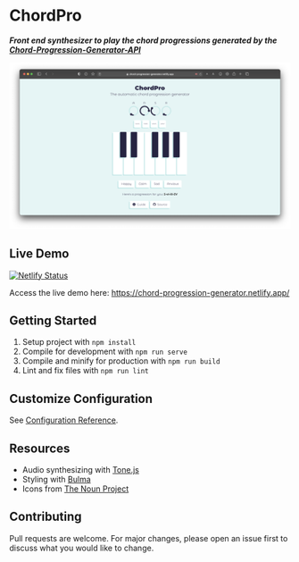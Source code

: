 # ChordPro

**_Front end synthesizer to play the chord progressions generated by the [Chord-Progression-Generator-API](https://github.com/gauthammk/Chord-Progression-Generator-API)_**

<p align="center">
  <img src="Screenshot.png">
</p>

## Live Demo

[![Netlify Status](https://api.netlify.com/api/v1/badges/68379740-d58f-4391-84ab-372d18accf47/deploy-status)](https://app.netlify.com/sites/chord-progression-generator/deploys)

Access the live demo here: https://chord-progression-generator.netlify.app/

## Getting Started

1. Setup project with `npm install`
2. Compile for development with `npm run serve`
3. Compile and minify for production with `npm run build`
4. Lint and fix files with `npm run lint`

## Customize Configuration

See [Configuration Reference](https://cli.vuejs.org/config/).

## Resources

- Audio synthesizing with [Tone.js](https://tonejs.github.io/)
- Styling with [Bulma](https://bulma.io/)
- Icons from [The Noun Project](https://thenounproject.com/)

## Contributing

Pull requests are welcome. For major changes, please open an issue first to discuss what you would like to change.
